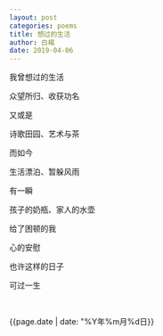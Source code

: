 ```yaml
---
layout: post
categories: poems
title: 想过的生活
author: 白楊
date: 2019-04-06
---
```


我曾想过的生活

众望所归、收获功名

又或是

诗歌田园、艺术与茶

而如今

生活漂泊、暂躲风雨

有一瞬

孩子的奶瓶、家人的水壶

给了困顿的我

心的安慰

也许这样的日子

可过一生

&nbsp;

{{page.date | date: "%Y年%m月%d日}}
